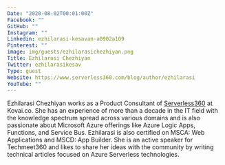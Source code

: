 ```yaml
---
Date: "2020-08-02T00:01:00Z"
Facebook: ""
GitHub: ""
Instagram: ""
Linkedin: ezhilarasi-kesavan-a0902a109
Pinterest: ""
image: img/guests/ezhilarasichezhiyan.png
Title: Ezhilarasi Chezhiyan
Twitter: ezhilarasikesav
Type: guest
Website: https://www.serverless360.com/blog/author/ezhilarasi
YouTube: ""
---
```

Ezhilarasi Chezhiyan works as a Product Consultant of [Serverless360](https://www.serverless360.com/) at Kovai.co. She has an experience of more than a decade in the IT field with the knowledge spectrum spread across various domains and is also passionate about Microsoft Azure offerings like Azure Logic Apps, Functions, and Service Bus. Ezhilarasi is also certified on MSCA: Web Applications and MSCD: App Builder. She is an active speaker for Techmeet360 and likes to share her ideas with the community by writing technical articles focused on Azure Serverless technologies.